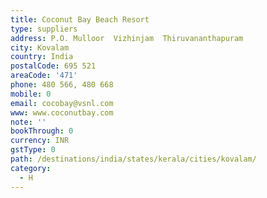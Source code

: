 ```yaml
---
title: Coconut Bay Beach Resort
type: suppliers
address: P.O. Mulloor  Vizhinjam  Thiruvananthapuram
city: Kovalam
country: India
postalCode: 695 521
areaCode: '471'
phone: 480 566, 480 668
mobile: 0
email: cocobay@vsnl.com
www: www.coconutbay.com
note: ''
bookThrough: 0
currency: INR
gstType: 0
path: /destinations/india/states/kerala/cities/kovalam/
category:
  - H
---
```


